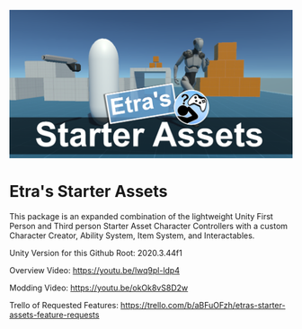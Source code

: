 ![](GithubImages\socialImage.png)

# Etra's Starter Assets
This package is an expanded combination of the lightweight Unity First Person and Third person Starter Asset Character Controllers with a custom Character Creator, Ability System, Item System, and Interactables.

Unity Version for this Github Root:
2020.3.44f1


Overview Video:
https://youtu.be/lwq9pl-ldp4

Modding Video:
https://youtu.be/okOk8vS8D2w

Trello of Requested Features:
https://trello.com/b/aBFuOFzh/etras-starter-assets-feature-requests
